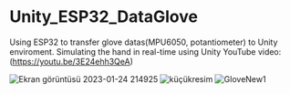# Unity_ESP32_DataGlove
Using ESP32 to transfer glove datas(MPU6050, potantiometer) to Unity enviroment. Simulating the hand in real-time using Unity
YouTube video: (https://youtu.be/3E24ehh3QeA)

![Ekran görüntüsü 2023-01-24 214925](https://user-images.githubusercontent.com/101596046/214400674-132f117c-4c33-4160-ad11-ea04110e8e5b.png)
![küçükresim](https://user-images.githubusercontent.com/101596046/214400678-c17a7781-0401-4e7d-927c-a207d3c62905.png)
![GloveNew1](https://user-images.githubusercontent.com/101596046/214400805-f5dced52-0a6f-424e-b1bd-640c124002fe.png)

